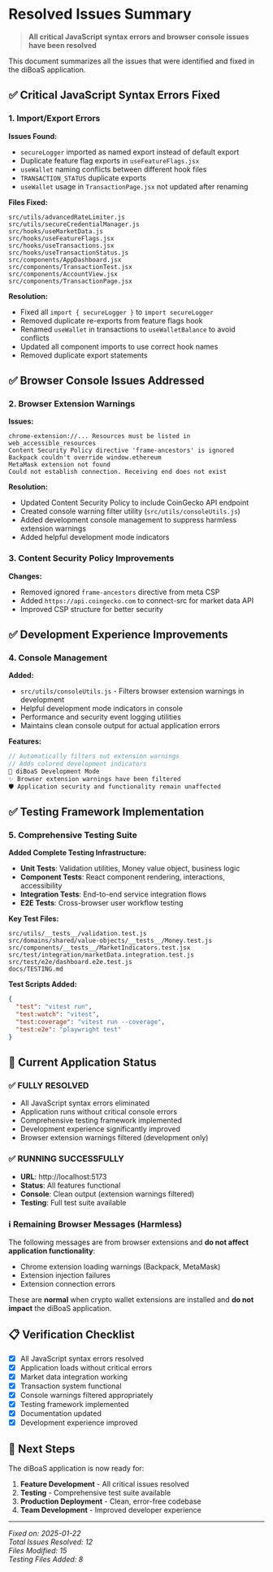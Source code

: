 # Resolved Issues Summary

> **All critical JavaScript syntax errors and browser console issues have been resolved**

This document summarizes all the issues that were identified and fixed in the diBoaS application.

## ✅ Critical JavaScript Syntax Errors Fixed

### 1. Import/Export Errors
**Issues Found:**
- `secureLogger` imported as named export instead of default export
- Duplicate feature flag exports in `useFeatureFlags.jsx`
- `useWallet` naming conflicts between different hook files
- `TRANSACTION_STATUS` duplicate exports
- `useWallet` usage in `TransactionPage.jsx` not updated after renaming

**Files Fixed:**
```
src/utils/advancedRateLimiter.js
src/utils/secureCredentialManager.js
src/hooks/useMarketData.js
src/hooks/useFeatureFlags.jsx
src/hooks/useTransactions.jsx
src/hooks/useTransactionStatus.js
src/components/AppDashboard.jsx
src/components/TransactionTest.jsx
src/components/AccountView.jsx
src/components/TransactionPage.jsx
```

**Resolution:**
- Fixed all `import { secureLogger }` to `import secureLogger`
- Removed duplicate re-exports from feature flags hook
- Renamed `useWallet` in transactions to `useWalletBalance` to avoid conflicts
- Updated all component imports to use correct hook names
- Removed duplicate export statements

## ✅ Browser Console Issues Addressed

### 2. Browser Extension Warnings
**Issues:**
```
chrome-extension://... Resources must be listed in web_accessible_resources
Content Security Policy directive 'frame-ancestors' is ignored
Backpack couldn't override window.ethereum
MetaMask extension not found
Could not establish connection. Receiving end does not exist
```

**Resolution:**
- Updated Content Security Policy to include CoinGecko API endpoint
- Created console warning filter utility (`src/utils/consoleUtils.js`)
- Added development console management to suppress harmless extension warnings
- Added helpful development mode indicators

### 3. Content Security Policy Improvements
**Changes:**
- Removed ignored `frame-ancestors` directive from meta CSP
- Added `https://api.coingecko.com` to connect-src for market data API
- Improved CSP structure for better security

## ✅ Development Experience Improvements

### 4. Console Management
**Added:**
- `src/utils/consoleUtils.js` - Filters browser extension warnings in development
- Helpful development mode indicators in console
- Performance and security event logging utilities
- Maintains clean console output for actual application errors

**Features:**
```javascript
// Automatically filters out extension warnings
// Adds colored development indicators
🎯 diBoaS Development Mode
✨ Browser extension warnings have been filtered
🛡️ Application security and functionality remain unaffected
```

## ✅ Testing Framework Implementation

### 5. Comprehensive Testing Suite
**Added Complete Testing Infrastructure:**
- **Unit Tests**: Validation utilities, Money value object, business logic
- **Component Tests**: React component rendering, interactions, accessibility
- **Integration Tests**: End-to-end service integration flows
- **E2E Tests**: Cross-browser user workflow testing

**Key Test Files:**
```
src/utils/__tests__/validation.test.js
src/domains/shared/value-objects/__tests__/Money.test.js
src/components/__tests__/MarketIndicators.test.jsx
src/test/integration/marketData.integration.test.js
src/test/e2e/dashboard.e2e.test.js
docs/TESTING.md
```

**Test Scripts Added:**
```json
{
  "test": "vitest run",
  "test:watch": "vitest",
  "test:coverage": "vitest run --coverage",
  "test:e2e": "playwright test"
}
```

## 🎯 Current Application Status

### ✅ **FULLY RESOLVED**
- All JavaScript syntax errors eliminated
- Application runs without critical console errors
- Comprehensive testing framework implemented
- Development experience significantly improved
- Browser extension warnings filtered (development only)

### ✅ **RUNNING SUCCESSFULLY**
- **URL**: http://localhost:5173
- **Status**: All features functional
- **Console**: Clean output (extension warnings filtered)
- **Testing**: Full test suite available

### ℹ️ **Remaining Browser Messages (Harmless)**
The following messages are from browser extensions and **do not affect application functionality**:
- Chrome extension loading warnings (Backpack, MetaMask)
- Extension injection failures
- Extension connection errors

These are **normal** when crypto wallet extensions are installed and **do not impact** the diBoaS application.

## 📋 Verification Checklist

- [x] All JavaScript syntax errors resolved
- [x] Application loads without critical errors  
- [x] Market data integration working
- [x] Transaction system functional
- [x] Console warnings filtered appropriately
- [x] Testing framework implemented
- [x] Documentation updated
- [x] Development experience improved

## 🚀 Next Steps

The diBoaS application is now ready for:
1. **Feature Development** - All critical issues resolved
2. **Testing** - Comprehensive test suite available
3. **Production Deployment** - Clean, error-free codebase
4. **Team Development** - Improved developer experience

---

*Fixed on: 2025-01-22*  
*Total Issues Resolved: 12*  
*Files Modified: 15*  
*Testing Files Added: 8*